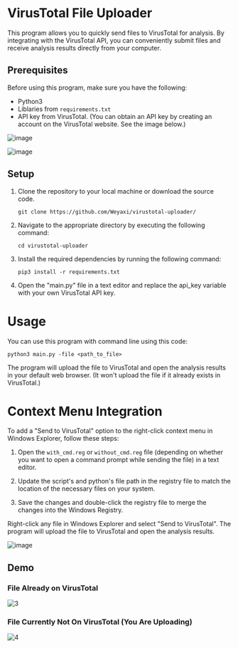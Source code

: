 # VirusTotal File Uploader

This program allows you to quickly send files to VirusTotal for analysis. By integrating with the VirusTotal API, you can conveniently submit files and receive analysis results directly from your computer.

## Prerequisites

Before using this program, make sure you have the following:

- Python3
- Liblaries from `requirements.txt`
- API key from VirusTotal. (You can obtain an API key by creating an account on the VirusTotal website. See the image below.)

![image](https://github.com/Weyaxi/virustotal-uploader/assets/81961593/302f911e-0a7d-4886-a1aa-99efac1a9939)

![image](https://github.com/Weyaxi/virustotal-uploader/assets/81961593/071ddd6f-19ff-4e74-9609-5bc7263600b1)

## Setup

1. Clone the repository to your local machine or download the source code.

   ```shell
   git clone https://github.com/Weyaxi/virustotal-uploader/
   ```

2. Navigate to the appropriate directory by executing the following command:
   
   ```shell
   cd virustotal-uploader
   ```

4. Install the required dependencies by running the following command:

   ```shell
   pip3 install -r requirements.txt
   ```

5. Open the "main.py" file in a text editor and replace the api_key variable with your own VirusTotal API key.


# Usage

You can use this program with command line using this code:

   ```shell
   python3 main.py -file <path_to_file>
   ```

The program will upload the file to VirusTotal and open the analysis results in your default web browser. (It won't upload the file if it already exists in VirusTotal.)

# Context Menu Integration

To add a "Send to VirusTotal" option to the right-click context menu in Windows Explorer, follow these steps:

1. Open the `with_cmd.reg` or `without_cmd.reg` file (depending on whether you want to open a command prompt while sending the file) in a text editor.

2. Update the script's and python's file path in the registry file to match the location of the necessary files on your system.

3. Save the changes and double-click the registry file to merge the changes into the Windows Registry.

Right-click any file in Windows Explorer and select "Send to VirusTotal". The program will upload the file to VirusTotal and open the analysis results.

![image](https://github.com/Weyaxi/virustotal-uploader/assets/81961593/721366ab-d2c7-49c0-9aa5-e6bc012e374b)

## Demo

### File Already on VirusTotal

![3](https://github.com/Weyaxi/virustotal-uploader/assets/81961593/0c7f8bf2-e0de-4424-8866-09d0c5a5e01c)

### File Currently Not On VirusTotal (You Are Uploading)

![4](https://github.com/Weyaxi/virustotal-uploader/assets/81961593/83296913-bddf-49df-943e-657ea28cb6c6)



